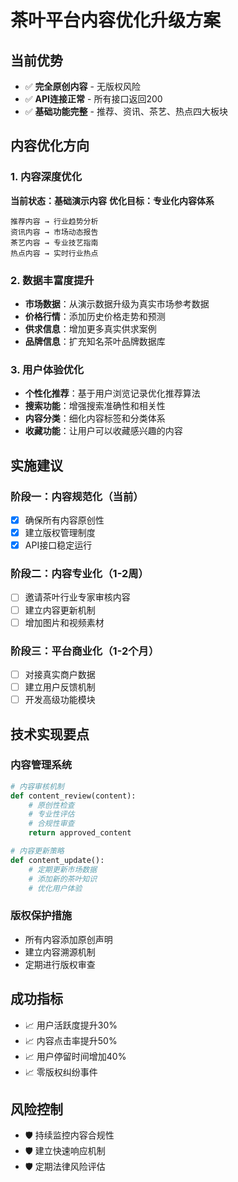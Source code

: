 # 茶叶平台内容优化升级方案

## 当前优势
- ✅ **完全原创内容** - 无版权风险
- ✅ **API连接正常** - 所有接口返回200
- ✅ **基础功能完整** - 推荐、资讯、茶艺、热点四大板块

## 内容优化方向

### 1. 内容深度优化
**当前状态：基础演示内容**
**优化目标：专业化内容体系**

```
推荐内容 → 行业趋势分析
资讯内容 → 市场动态报告  
茶艺内容 → 专业技艺指南
热点内容 → 实时行业热点
```

### 2. 数据丰富度提升
- **市场数据**：从演示数据升级为真实市场参考数据
- **价格行情**：添加历史价格走势和预测
- **供求信息**：增加更多真实供求案例
- **品牌信息**：扩充知名茶叶品牌数据库

### 3. 用户体验优化
- **个性化推荐**：基于用户浏览记录优化推荐算法
- **搜索功能**：增强搜索准确性和相关性
- **内容分类**：细化内容标签和分类体系
- **收藏功能**：让用户可以收藏感兴趣的内容

## 实施建议

### 阶段一：内容规范化（当前）
- [x] 确保所有内容原创性
- [x] 建立版权管理制度
- [x] API接口稳定运行

### 阶段二：内容专业化（1-2周）
- [ ] 邀请茶叶行业专家审核内容
- [ ] 建立内容更新机制
- [ ] 增加图片和视频素材

### 阶段三：平台商业化（1-2个月）
- [ ] 对接真实商户数据
- [ ] 建立用户反馈机制
- [ ] 开发高级功能模块

## 技术实现要点

### 内容管理系统
```python
# 内容审核机制
def content_review(content):
    # 原创性检查
    # 专业性评估  
    # 合规性审查
    return approved_content

# 内容更新策略
def content_update():
    # 定期更新市场数据
    # 添加新的茶叶知识
    # 优化用户体验
```

### 版权保护措施
- 所有内容添加原创声明
- 建立内容溯源机制
- 定期进行版权审查

## 成功指标
- 📈 用户活跃度提升30%
- 📈 内容点击率提升50%
- 📈 用户停留时间增加40%
- 📈 零版权纠纷事件

## 风险控制
- 🛡️ 持续监控内容合规性
- 🛡️ 建立快速响应机制
- 🛡️ 定期法律风险评估 